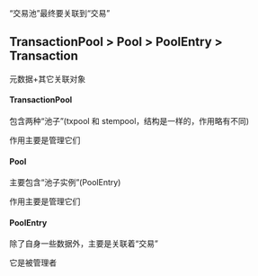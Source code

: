 “交易池”最终要关联到“交易”

## TransactionPool &gt; Pool &gt; PoolEntry &gt; Transaction

元数据+其它关联对象

#### TransactionPool

包含两种“池子”\(txpool 和 stempool，结构是一样的，作用略有不同\)

作用主要是管理它们

#### Pool

主要包含“池子实例”\(PoolEntry\)

作用主要是管理它们

#### PoolEntry

除了自身一些数据外，主要是关联着“交易”

它是被管理者

